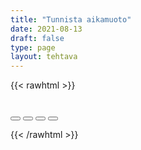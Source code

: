 ```yaml
---
title: "Tunnista aikamuoto"
date: 2021-08-13
draft: false
type: page
layout: tehtava
---
```


<!-- raw html -->
{{< rawhtml >}}
<link rel="stylesheet" type="text/css" href="/css/monivalinta1.css"/>
<body>
            <p id="question"></p>
<div id="quiz">
 <br>
            <div class="buttons">
            <button id="btn0"><span id="choice0"></span></button> 
            <button id="btn1"><span id="choice1"></span></button>
	          <button id="btn2"><span id="choice2"></span></button> 
            <button id="btn3"><span id="choice3"></span></button>     
</div>
</div>

</body>

<script>

function Quiz(questions) {
  this.score = 0;
  this.questions = questions;
  this.questionIndex = 0;
}

Quiz.prototype.getQuestionIndex = function() {
  return this.questions[this.questionIndex];
}

Quiz.prototype.guess = function(answer) {
  if (this.getQuestionIndex().isCorrectAnswer(answer)) {
    this.score++;
  } else {
  displayFinalMessage();}

  this.questionIndex++;
}

Quiz.prototype.isEnded = function() {
  return this.questionIndex === this.questions.length;
}

function startOver() {
  location.reload(true);
}

function Question(text, choices, answer) {
  this.text = text;
  this.choices = choices;
  this.answer = answer;
}

Question.prototype.isCorrectAnswer = function(choice) {
  return this.answer === choice;
}

function populate() {
  if (quiz.isEnded()) {
    showScores();
  } else {
    // show question
    var element = document.getElementById("question");
    element.innerHTML = quiz.getQuestionIndex().text;

    // show options
    var choices = quiz.getQuestionIndex().choices;
    for (var i = 0; i < choices.length; i++) {
      var element = document.getElementById("choice" + i);
      element.innerHTML = choices[i];
      guess("btn" + i, choices[i]);
    }

    showProgress();
  }
}

function guess(id, guess) {
  var button = document.getElementById(id);
  button.onclick = function() {
    quiz.guess(guess);
    populate();
  }
}

function showProgress() {
  var currentQuestionNumber = quiz.questionIndex + 1;
  var element = document.getElementById("progress");
  element.innerHTML = "Question " + currentQuestionNumber + " of " + quiz.questions.length;
}

function showScores() {
  var gameOverHTML = "<h1>Aivan mahtavaa!!</h1>";
  gameOverHTML += "<h2 id='score'> Sait kaikki " + quiz.score + " kohtaa oikein! </h2>"
  var element = document.getElementById("quiz");
  element.innerHTML = gameOverHTML;
}

 function displayFinalMessage(){
  $("#buttons").empty();
  $("#quiz").empty();
  $("#quiz").append('<div id="finalMessage">Nyt meni väärin niin että heilahti.<br>Mutta ei se haittaa, kokeile uudestaan!</div>');
  $("#quiz").append('<button id="resetbutton">Takaisin alkuun</button>')
  document.getElementById("resetbutton").onclick = (startOver);
 }

// kysymykset tähän
var questions = [
  new Question("olen", ["preesens", "imperfekti", "perfekti", "pluskvamperfekti"], "preesens"),
  new Question("olin", ["preesens", "imperfekti", "perfekti", "pluskvamperfekti"], "imperfekti"),
  new Question("olen ollut", ["preesens", "imperfekti", "perfekti", "pluskvamperfekti"], "perfekti"),
  new Question("decide", ["preesens", "imperfekti", "perfekti", "pluskvamperfekti"], "preesens"),
  new Question("have decided", ["preesens", "imperfekti", "perfekti", "pluskvamperfekti"], "perfekti"),
  new Question("doesn't do", ["preesens", "imperfekti", "perfekti", "pluskvamperfekti"], "preesens"),
  new Question("hasn't seen", ["preesens", "imperfekti", "perfekti", "pluskvamperfekti"], "perfekti"),
  new Question("eats", ["preesens", "imperfekti", "perfekti", "pluskvamperfekti"], "preesens"),
  new Question("spoke", ["preesens", "imperfekti", "perfekti", "pluskvamperfekti"], "imperfekti"),
  new Question("on tuonut", ["preesens", "imperfekti", "perfekti", "pluskvamperfekti"], "perfekti"),
  new Question("ei ole syönyt", ["preesens", "imperfekti", "perfekti", "pluskvamperfekti"], "perfekti"),
  new Question("didn't do", ["preesens", "imperfekti", "perfekti", "pluskvamperfekti"], "imperfekti"),
  new Question("do", ["preesens", "imperfekti", "perfekti", "pluskvamperfekti"], "preesens"),
  new Question("has done", ["preesens", "imperfekti", "perfekti", "pluskvamperfekti"], "perfekti"),
  new Question("löi", ["preesens", "imperfekti", "perfekti", "pluskvamperfekti"], "imperfekti"),
  new Question("lyön", ["preesens", "imperfekti", "perfekti", "pluskvamperfekti"], "preesens"),
  new Question("olen lyönyt", ["preesens", "imperfekti", "perfekti", "pluskvamperfekti"], "perfekti"),
	new Question("löitkö?", ["preesens", "imperfekti", "perfekti", "pluskvamperfekti"], "imperfekti"),
	new Question("en lyönyt", ["preesens", "imperfekti", "perfekti", "pluskvamperfekti"], "imperfekti"),
  
];

$('.reset').click(startOver);

$(document).ready(function() {
  $("#modal").modal({
    show: false,
    backdrop: 'static'
  });
});

// create quiz
var quiz = new Quiz(questions);

// display quiz
populate();
</script>

{{< /rawhtml >}}
